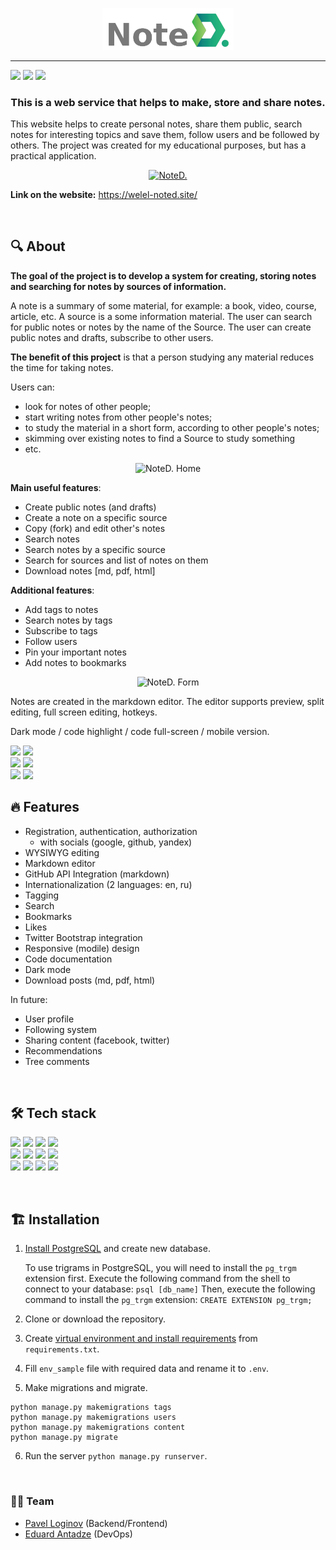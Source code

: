 <p align="center"><a href="https://welel-noted.site/"><img src="frontend/static/img/noted_logo2.png" alt="header-logo-noted" width="210" border="0"></a></p>

<hr>
<p>
  <img src="https://img.shields.io/badge/python-v3.8-blue" >
  <img src="https://img.shields.io/badge/django-v4.1-blue">
  <img src="https://img.shields.io/badge/code%20style-black-black">
</p>

<h3 align="center">This is a web service that helps to make, store and share notes.</h3>

This website helps to create personal notes, share them public, search notes for interesting topics and save them, follow users and be followed by others. The project was created for my educational purposes, but has a practical application.

<p align="center"><a href="https://welel-noted.site/"><img src="https://i.ibb.co/JxX9Tqm/screely-1671564299536.png" alt="NoteD."  border="0" /></a></p>

**Link on the website:** https://welel-noted.site/

</br>

## 🔍 About

**The goal of the project is to develop a system for creating, storing notes and searching for notes by sources of information.**

A note is a summary of some material, for example: a book, video, course, article, etc. A source is a some information material.
The user can search for public notes or notes by the name of the Source. The user can create public notes and drafts, subscribe to other users.

**The benefit of this project** is that a person studying any material reduces the time for taking notes. 

Users can:
- look for notes of other people;
- start writing notes from other people's notes;
- to study the material in a short form, according to other people's notes;
- skimming over existing notes to find a Source to study something
- etc.

<p align="center"><img src="https://i.ibb.co/rtX98KM/screely-1671564311882.png" alt="NoteD. Home"  border="0" /></p>


**Main useful features**:

- Create public notes (and drafts)
- Create a note on a specific source
- Copy (fork) and edit other's notes
- Search notes
- Search notes by a specific source
- Search for sources and list of notes on them
- Download notes [md, pdf, html]

**Additional features**:

- Add tags to notes
- Search notes by tags
- Subscribe to tags
- Follow users
- Pin your important notes
- Add notes to bookmarks

<p align="center"><img src="https://i.ibb.co/FY8JrJw/screely-1671564251678.png" alt="NoteD. Form"  border="0" /></p>

Notes are created in the markdown editor. The editor supports preview, split editing, full screen editing, hotkeys.

Dark mode / code highlight / code full-screen / mobile version.

<p>
  <code><img width="40%" src="https://i.ibb.co/zR73qnJ/screely-1671641709714.png"></code>
  <code><img width="40%" src="https://i.ibb.co/QJCZk42/screely-1671564364437.png"></code>
  <br>
  <code><img width="40%" src="https://i.ibb.co/JRmRVjF/screely-1671630742282.png"></code>
  <code><img width="40%" src="https://i.ibb.co/86NxJQ4/screely-1671630946911.png"></code>
    <br>
  <code><img width="35%" src="https://i.ibb.co/fvGJFwN/Screen-Shot-2022-12-21-at-19-46-17-iphone13pink-portrait.png"></code>
  <code><img width="35%" src="https://i.ibb.co/Vx7scdn/Screen-Shot-2022-12-21-at-19-46-51-iphone13blue-portrait.png"></code>
</p>


## 🔥 Features

* Registration, authentication, authorization
  * with socials (google, github, yandex)
* WYSIWYG editing
* Markdown editor
* GitHub API Integration (markdown)
* Internationalization (2 languages: en, ru)
* Tagging
* Search
* Bookmarks
* Likes
* Twitter Bootstrap integration
* Responsive (modile) design
* Code documentation
* Dark mode
* Download posts (md, pdf, html)

In future:

* User profile
* Following system
* Sharing content (facebook, twitter)
* Recommendations
* Tree comments

</br>

## 🛠️ Tech stack

<p>
  <code><img width="10%" src="https://www.vectorlogo.zone/logos/python/python-ar21.svg"></code>
  <code><img width="10%" src="https://www.vectorlogo.zone/logos/djangoproject/djangoproject-ar21.svg"></code>
  <code><img width="10%" src="https://www.vectorlogo.zone/logos/postgresql/postgresql-ar21.svg"></code>
  <code><img width="10%" src="https://www.vectorlogo.zone/logos/w3_html5/w3_html5-ar21.svg"></code><br/>
  <code><img width="10%" src="https://www.vectorlogo.zone/logos/netlifyapp_watercss/netlifyapp_watercss-ar21.svg"></code>
  <code><img width="10%" src="https://www.vectorlogo.zone/logos/getbootstrap/getbootstrap-ar21.svg"></code>
  <code><img width="10%" src="https://www.vectorlogo.zone/logos/git-scm/git-scm-ar21.svg"></code>
  <code><img width="10%" src="https://www.vectorlogo.zone/logos/linux/linux-ar21.svg"></code></br>
  <code><img width="10%" src="https://www.vectorlogo.zone/logos/nginx/nginx-ar21.svg"></code>
  <code><img width="10%" src="https://www.vectorlogo.zone/logos/gunicorn/gunicorn-ar21.svg"></code>
  <code><img width="10%" src="https://www.vectorlogo.zone/logos/docker/docker-ar21.svg"></code>
  <code><img width="10%" src="https://www.vectorlogo.zone/logos/jenkins/jenkins-ar21.svg"></code><br/>
</p>
</br>

## 🏗️ Installation

1. [Install PostgreSQL](https://www.postgresql.org/download/) and create new database.

    To use trigrams in PostgreSQL, you will need to install the `pg_trgm`
    extension first. Execute the following command from the shell to connect to your
    database:
    `psql [db_name]`
    Then, execute the following command to install the `pg_trgm` extension:
    `CREATE EXTENSION pg_trgm;`

2. Clone or download the repository.
   
3. Create [virtual environment and install requirements](https://packaging.python.org/en/latest/guides/installing-using-pip-and-virtual-environments/) from `requirements.txt`.

4. Fill `env_sample` file with required data and rename it to `.env`.

5. Make migrations and migrate.

```
python manage.py makemigrations tags
python manage.py makemigrations users
python manage.py makemigrations content
python manage.py migrate
```

6. Run the server `python manage.py runserver`.


</br>

### 👨‍💻 Team

- [Pavel Loginov](https://github.com/welel) (Backend/Frontend)
- [Eduard Antadze](https://github.com/eantdz) (DevOps)
